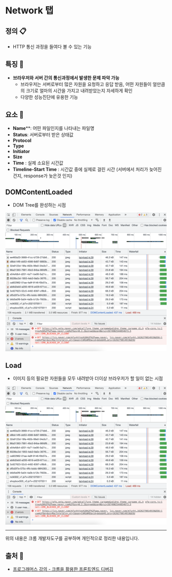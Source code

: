 # Network 탭
## 정의 📋
- HTTP 통신 과정을 들여다 볼 수 있는 기능

## 특징 🙌
- **브라우저와 서버 간의 통신과정에서 발생한 문제 파악 가능**
  - 브라우저는 서버로부터 많은 자원을 요청하고 응답 받음, 어떤 자원들이 얼만큼의 크기로 얼마의 시간을 가지고 내려받았는지 자세하게 확인
  - 다양한 성능진단에 유용한 기능

## 요소 🔩
- **Name****: 어떤 파일인지를 나타내는 파일명
- **Status**: 서버로부터 받은 상태값
- **Protocol**
- **Type**
- **Initiator**
- **Size**
- **Time** : 실제 소요된 시간값
- **Timeline-Start Time** : 시간값 중에 실제로 걸린 시간 (서버에서 처리가 늦어진 건지, response가 늦은것 인지)

## DOMContentLoaded
- DOM Tree를 완성하는 시점
<img src="./images/network.png" width="600">

## Load
- 이미지 등의 필요한 자원들을 모두 내려받아 더이상 브라우저가 할 일이 없는 시점
<img src="./images/network.png" width="600">

- - -
위의 내용은 크롬 개발자도구를 공부하며 개인적으로 정리한 내용입니다.
## 출처 📝

- [프로그래머스 강의 - 크롬을 활용한 프론트엔드 디버깅](https://programmers.co.kr/learn/courses/7)